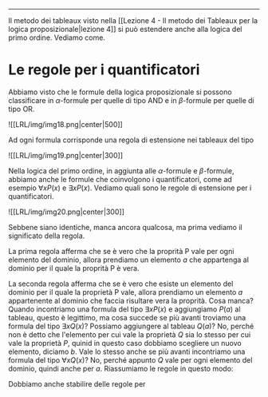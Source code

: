 ----
Il metodo dei tableaux visto nella [[Lezione 4 - Il metodo dei Tableaux per la logica proposizionale|lezione 4]] si può estendere anche alla logica del primo ordine. Vediamo come.

# Le regole per i quantificatori
Abbiamo visto che le formule della logica proposizionale si possono classificare in $\alpha$-formule per quelle di tipo AND e in $\beta$-formule per quelle di tipo OR.

![[LRL/img/img18.png|center|500]]

Ad ogni formula corrisponde una regola di estensione nei tableaux del tipo

![[LRL/img/img19.png|center|300]]

Nella logica del primo ordine, in aggiunta alle $\alpha$-formule e $\beta$-formule, abbiamo anche le formule che coinvolgono i quantificatori, come ad esempio $\forall x P(x)$ e $\exists x P(x)$. Vediamo quali sono le regole di estensione per i quantificatori.

![[LRL/img/img20.png|center|300]]

Sebbene siano identiche, manca ancora qualcosa, ma prima vediamo il significato della regola.

La prima regola afferma che se è vero che la proprità P vale per ogni elemento del dominio, allora prendiamo un elemento $a$ che appartenga al dominio per il quale la proprità P è vera.

La seconda regola afferma che se è vero che esiste un elemento del dominio per il quale la proprietà P vale, allora prendiamo un elemento $a$ appartenente al dominio che faccia risultare vera la proprità. Cosa manca?
Quando incontriamo una formula del tipo $\exists x P(x)$ e aggiungiamo $P(a)$ al tableau, questo è legittimo, ma cosa succede se più avanti troviamo una formula del tipo $\exists x Q(x)$? Possiamo aggiungere al tableau $Q(a)$? No, perché non è detto che l'elemento per cui vale la proprietà $Q$ sia lo stesso per cui vale la proprietà $P$, quinid in questo caso dobbiamo scegliere un nuovo elemento, diciamo $b$. 
Vale lo stesso anche se più avanti incontriamo una formula del tipo $\forall x Q(x)$? No, perché appunto $Q$ vale per ogni elemento del dominio, quindi anche per $a$. Riassumiamo le regole in questo modo:

Dobbiamo anche stabilire delle regole per